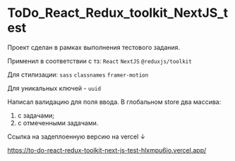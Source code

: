 # ToDo_React_Redux_toolkit_NextJS_test
Проект сделан в рамках выполнения тестового задания.

Применил в соответствии с тз:
`React`
`NextJS`
`@reduxjs/toolkit`

Для стилизации:
`sass`
`classnames`
`framer-motion`

Для уникальных ключей - `uuid`

Написал валидацию для поля ввода.
В глобальном store два массива: 
1) с задачами;
2) с отмеченными задачами.

Ссылка на задеплоенную версию на vercel ↓

https://to-do-react-redux-toolkit-next-js-test-hlxmpu6io.vercel.app/
